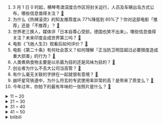 1. 3 月 1 日 0 时起，横琴粤澳深度合作区将封关运行，人员及车辆出岛方式公布，哪些信息值得关注？ [:link:](https://www.zhihu.com/question/644637132)
2. 为什么《热辣滚烫》的知友推荐度从 77%降低到 65%了？你对这部电影「推荐」还是「不推荐」？ [:link:](https://www.zhihu.com/question/644375413)
3. 世界老三换人，媒体评「日本自尊心受损，德国也笑不出来」，哪些信息值得关注？未来印度会成世界第三吗？ [:link:](https://www.zhihu.com/question/644606280)
4. 电影《飞驰人生2》观看后如何评价？ [:link:](https://www.zhihu.com/question/644141554)
5. 电影《第二十条》有何社会意义？如何理解「正当防卫明显超过必要限度造成重大损害」的行为？ [:link:](https://www.zhihu.com/question/643314511)
6. 人类煮熟食物主要是以杀菌为目的还是风味为目的？ [:link:](https://www.zhihu.com/question/643863353)
7. 创业者为什么不去大公司当高管？ [:link:](https://www.zhihu.com/question/436695018)
8. 有什么毫无关联的字拼在一起就很有意境？ [:link:](https://www.zhihu.com/question/422149455)
9. 崩坏星穹铁道中，为什么符玄的专武使用率异常的高？是带来了质变么？ [:link:](https://www.zhihu.com/question/644458428)
10. 今年过年，你拍下的最有年味的一张照片是什么？ [:link:](https://www.zhihu.com/question/641995401)
<details>
<summary>11 ~ 20</summary>

11. 一家人旅游未买 5 万手镯被赶下车，文旅局称「已立案处理」，如何看待此事？面对「宰客」应如何处理？ [:link:](https://www.zhihu.com/question/644609894)
12. 2024 年春节档已有四部电影撤档，如何评价「逃跑」的电影？撤档会成为票房不理想电影的常态吗？ [:link:](https://www.zhihu.com/question/644602009)
13. 能看看这个春节，你记录下的「珍贵瞬间」吗？2024 年的春节，你家发生了哪些故事？ [:link:](https://www.zhihu.com/question/641995464)
14. 乌军总司令宣布，乌部队撤出顿涅茨克重镇阿夫杰耶夫卡，该决定透露出哪些信息？ [:link:](https://www.zhihu.com/question/644592117)
15. 校招中的“熟悉linux操作系统”一般是指达到什么程度？ [:link:](https://www.zhihu.com/question/517101428)
16. 给你一个亿，让你的年龄反过来，你愿意吗？ [:link:](https://www.zhihu.com/question/640087511)
17. 看过电影《年会不能停》，给你最大的感受是什么？ [:link:](https://www.zhihu.com/question/640537834)
18. NBA 全明星名人赛，王鹤棣拿下全队第二高 18 分&突破远投样样有，如何评价他的表现？ [:link:](https://www.zhihu.com/question/644596594)
19. 张译主演的电影《三大队》改编自真实故事，到底是怎样一个故事？ [:link:](https://www.zhihu.com/question/625299640)
20. 带“桃”字的诗词有哪些？ [:link:](https://www.zhihu.com/question/644396562)
</details>
<details>
<summary>21 ~ 30</summary>

21. 可以分享一张你家宠物在阳光下的照片吗？ [:link:](https://www.zhihu.com/question/643850001)
22. 大量刷短视频，会让大脑变笨拙吗? [:link:](https://www.zhihu.com/question/644250497)
23. 2024 年春节档票房破 80 亿，创中国影史春节档票房纪录，哪些信息值得关注？ [:link:](https://www.zhihu.com/question/644615646)
24. 如何评价 2024 年春晚陕西西安分会场表演的节目《山河诗长安》？ [:link:](https://www.zhihu.com/question/643781461)
25. 美国前总统特朗普因夸大其净资产被处以超 3.5 亿美元罚款，如何看待此事？将对特朗普带来哪些影响？ [:link:](https://www.zhihu.com/question/644583667)
26. 《飞驰人生 2》中巴音布鲁克拉力赛如果不是最后一届，「辛地机械」会不会变成「光刻车队」那样的车队？ [:link:](https://www.zhihu.com/question/644084536)
27. 姆巴佩预计放弃 1 至 1.5 亿欧元奖金离队，纳赛尔将为他办盛大告别仪式，如何看待此事？ [:link:](https://www.zhihu.com/question/644481111)
28. 你有没有因为某个人，专程去一个地方旅行？ [:link:](https://www.zhihu.com/question/642212926)
29. 为什么很多作品设定主角漫无目的的生活和谈恋爱，反派在认真搞事业？ [:link:](https://www.zhihu.com/question/644279547)
30. 网友称今年为「盗摄元年」，你怎样看待盗摄、屏摄这类做法？生活中需要掌握怎样的度？ [:link:](https://www.zhihu.com/question/644582762)
</details>
<details>
<summary>31 ~ 40</summary>

31. 支撑你继续玩原神的是什么？ [:link:](https://www.zhihu.com/question/643237218)
32. 魔幻题材的小说应该如何确保法师和战士的“平衡”？ [:link:](https://www.zhihu.com/question/582718308)
33. 如果给你一次时光倒流的机会，你想回到什么时候? [:link:](https://www.zhihu.com/question/640095281)
34. 为什么认知层次高的人总是很孤独？ [:link:](https://www.zhihu.com/question/641588078)
35. 你认为国内最适合穷游的城市是哪儿？ [:link:](https://www.zhihu.com/question/642212911)
36. 媒体报道 OpenAI 完成一笔交易，其估值达到 800 亿，哪些信息值得关注？会带来哪些影响？ [:link:](https://www.zhihu.com/question/644589948)
37. 灌篮高手里赤木如果加上稳定中投会对湘北有怎样的加强？ [:link:](https://www.zhihu.com/question/643348666)
38. 亚洲杯后国足世界排名降至第 88 位，亚洲排名第 13 位，如何看待国足排名下跌？ [:link:](https://www.zhihu.com/question/644516712)
39. 穿裙子适不适合格斗？ [:link:](https://www.zhihu.com/question/644188650)
40. 心情低落，不想上班上学，春节长假后如何克服「节后综合征」？ [:link:](https://www.zhihu.com/question/644591898)
</details>
<details>
<summary>41 ~ 50</summary>

41. OpenAI 发布首个视频生成模型，输文字出 1 分钟高清视频，会带来变革？会打破虚拟与现实的界限吗？ [:link:](https://www.zhihu.com/question/644601570)
42. 春节返程还顺利吗？遇到了哪些问题？有哪些经验分享？ [:link:](https://www.zhihu.com/question/643229567)
43. 薛之谦转发央视「法律上没有盗摄这一说法」报道，再回应盗摄争议，如何看待此次风波？ [:link:](https://www.zhihu.com/question/644582715)
44. 悟透什么道理后，你的人生从此通透起来? [:link:](https://www.zhihu.com/question/623439566)
45. 全国降温预报图变深红色了，局地降温或超 20℃，此次降温会持续多久？春运返程需要注意哪些问题？ [:link:](https://www.zhihu.com/question/644582575)
46. 有个亲妹妹是什么感觉? [:link:](https://www.zhihu.com/question/293914303)
47. 买断制单机（非free to play)游戏已经是夕阳红行业了吗？ [:link:](https://www.zhihu.com/question/644497647)
48. 奥特曼为什么要把彩色计时器裸露在胸前，这样难道不会暴露自己的虚实吗？ [:link:](https://www.zhihu.com/question/483540901)
49. 很少发朋友圈的是不是都是工作很忙的人？ [:link:](https://www.zhihu.com/question/636694477)
50. 薛之谦发长文怒赞《飞驰人生2》，却因多次屏摄被指侵犯电影版权，看电影拍照发朋友圈有法律风险吗？ [:link:](https://www.zhihu.com/question/644474591)
</details><details>
<summary>bilibili</summary>

</details>